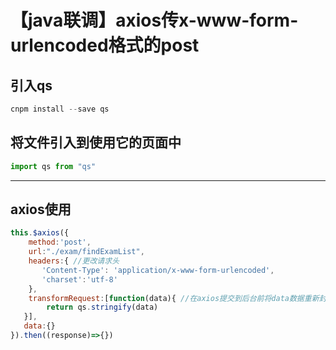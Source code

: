 # 【java联调】axios传x-www-form-urlencoded格式的post

## 引入qs

```javascript
cnpm install --save qs
```

## 将文件引入到使用它的页面中

```javascript
import qs from "qs"
```

---

## axios使用

```javascript
this.$axios({
    method:'post',
    url:"./exam/findExamList",
    headers:{ //更改请求头
       'Content-Type': 'application/x-www-form-urlencoded',
       'charset':'utf-8'
    },
    transformRequest:[function(data){ //在axios提交到后台前将data数据重新封装成from数据
        return qs.stringify(data)
   }],
   data:{}
}).then((response)=>{})
```

